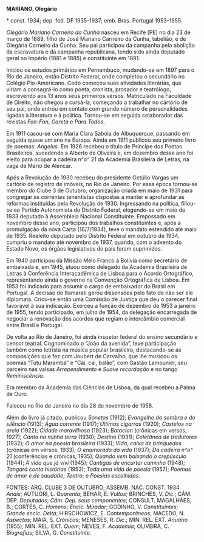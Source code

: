 **MARIANO, Olegário**

\* const. 1934; dep. fed. DF 1935-1937; emb. Bras. Portugal 1953-1955.

*Olegário Mariano Carneiro da Cunha* nasceu em Recife (PE) no dia 23 de
março de 1889, filho de José Mariano Carneiro da Cunha, tabelião, e de
Olegária Carneiro da Cunha. Seu pai participou da campanha pela abolição
da escravatura e da campanha republicana, tendo sido ainda deputado
geral no Império (1881 e 1885) e constituinte em 1891.

Iniciou os estudos primários em Pernambuco, mudando-se em 1897 para o
Rio de Janeiro, então Distrito Federal, onde completou o secundário no
Colégio Pio-Americano. Cedo começou suas atividades literárias, que
viriam a consagrá-lo como poeta, cronista, prosador e teatrólogo,
escrevendo aos 13 anos seus primeiros versos. Matriculado na Faculdade
de Direito, não chegou a cursá-la, começando a trabalhar no cartório de
seu pai, onde entrou em contato com grande número de personalidades
ligadas à literatura e à política. Tornou-se em seguida colaborador das
revistas *Fon-Fon*, *Careta* e *Para Todos*.

Em 1911 casou-se com Maria Clara Saboia de Albuquerque, passando em
seguida quase um ano na Europa. Ainda em 1911 publicou seu primeiro
livro de poemas: *Angelus*. Em 1926 recebeu o título de Príncipe dos
Poetas Brasileiros, sucedendo a Alberto de Oliveira e, em dezembro desse
ano foi eleito para ocupar a cadeira n^o^ 21 da Academia Brasileira de
Letras, na vaga de Mário de Alencar.

Após a Revolução de 1930 recebeu do presidente Getúlio Vargas um
cartório de registro de imóveis, no Rio de Janeiro. Por essa época
tornou-se membro do Clube 3 de Outubro, organização criada em maio de
1931 para congregar as correntes tenentistas dispostas a manter e
aprofundar as reformas instituídas pela Revolução de 1930. Ingressando
na política, filiou-se ao Partido Autonomista do Distrito Federal,
elegendo-se em maio de 1933 deputado à Assembleia Nacional Constituinte.
Empossado em novembro desse ano, participou dos trabalhos constituintes
e, após a promulgação da nova Carta (16/7/1934), teve o mandato
estendido até maio de 1935. Reeleito deputado pelo Distrito Federal em
outubro de 1934, cumpriu o mandato até novembro de 1937, quando, com o
advento do Estado Novo, os órgãos legislativos do país foram suprimidos.

Em 1940 participou da Missão Melo Franco à Bolívia como secretário de
embaixada e, em 1945, atuou como delegado da Academia Brasileira de
Letras à Conferência Interacadêmica de Lisboa para o Acordo Ortográfico,
representando ainda o governo na Convenção Ortográfica de Lisboa. Em
1953 foi indicado para assumir o cargo de embaixador do Brasil em
Portugal. A decisão do Itamarati gerou dissensões pelo fato de não ser
ele diplomata. Criou-se então uma Comissão de Justiça que deu o parecer
final favorável à sua indicação. Exerceu a função de dezembro de 1953 a
janeiro de 1955, tendo participado, em julho de 1954, da delegação
encarregada de negociar a renovação dos acordos que regiam o intercâmbio
comercial entre Brasil e Portugal.

De volta ao Rio de Janeiro, foi ainda inspetor federal do ensino
secundário e censor teatral. Cognominado o “João da avenida”, teve
participação também como letrista na música popular brasileira,
destacando-se as composições que fez com Joubert de Carvalho, que lhe
musicou os poemas “Tutu Marambá” e “Cai, cai, balão”, com Gastão
Lamounier, seu parceiro nas valsas *Arrependimento* e *Suave recordação*
e no tango *Reminiscência*.

Era membro da Academia das Ciências de Lisboa, da qual recebeu a Palma
de Ouro.

Faleceu no Rio de Janeiro no dia 28 de novembro de 1958.

Além do livro já citado, publicou *Sonetos* (1912); *Evangelho da sombra
e do silêncio* (1913); *Água corrente* (1917); *Últimas cigarras*
(1920); *Castelos na areia* (1922); *Cidade maravilhosa* (1923);
*Bataclan* (crônicas em versos, 1927); *Canto na minha terra* (1930);
*Destino* (1931); *Coletânea de tradutores* (1932); *O amor na poesia
brasileira* (1933); *Vida, caixa de brinquedos* (crônicas em versos,
1933); *O enamorado da vida* (1937); *Da cadeira n^o^ 21* (conferências
e crônicas, 1935); *Quando vem baixando o crepúsculo* (1944); *A vida
que já vivi* (1945); *Cantigas de encurtar caminho* (1948); *Tangará
conta histórias* (1953); *Toda uma vida de poesia* (1957); *Poemas de
amor e de saudade*; *Teatro*; e *Poesias escolhidas*.

FONTES: ARQ. CLUBE 3 DE OUTUBRO; ASSEMB. NAC. CONST. 1934. *Anais*;
AUTUORI, L. *Quarenta*; BEHAR, E. *Vultos*; BRINCHES, V. *Dic*.; CÂM.
DEP. *Deputados*; *Câm. Dep. seus componentes*; CONSULT. MAGALHÃES, B.;
CORTÉS, C. *Homens*; *Encic. Mirador*; GODINHO, V. *Constituintes*;
*Grande encic. Delta*; HIRSCHOWICZ, E. *Contemporâneos*; MACEDO, N.
*Aspectos*; MAIA, S. *Crônicas*; MENESES, R. *Dic*.; MIN. REL. EXT.
*Anuário* (1955); MIN. REL. EXT. *Quem*; NEVES, F. *Academia*; OLIVEIRA,
C. *Biografias*; SILVA, G. *Constituinte*.
